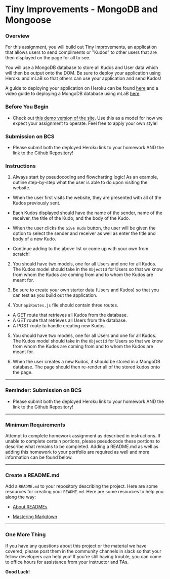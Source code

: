 # Tiny Improvements - MongoDB and Mongoose

### Overview

For this assignment, you will build out Tiny Improvements, an application that allows users to send compliments or "Kudos" to other users that are then displayed on the page for all to see. 

You will use a MongoDB database to store all Kudos and User data which will then be output onto the DOM. Be sure to deploy your application using Heroku and mLaB so that others can use your application and send Kudos! 

A guide to deploying your application on Heroku can be found [here](../HerokuGuide.md) and a video guide to deploying a MongoDB database using mLaB [here](https://youtu.be/xyWcHBsJbts).

### Before You Begin

* Check out [this demo version of the site](https://arcane-falls-88518.herokuapp.com/). Use this as a model for how we expect your assignment to operate. Feel free to apply your own style!

### Submission on BCS

* Please submit both the deployed Heroku link to your homework AND the link to the Github Repository!

### Instructions

1. Always start by pseudocoding and flowcharting logic! As an example, outline step-by-step what the user is able to do upon visiting the website. 

  * When the user first visits the website, they are presented with all of the Kudos previously sent.
  * Each Kudos displayed should have the name of the sender, name of the receiver, the title of the Kudo, and the body of the Kudo.
  * When the user clicks the `Give Kudo` button, the user will be given the option to select the sender and receiver as well as enter the title and body of a new Kudo.

* Continue adding to the above list or come up with your own from scratch!

2. You should have two models, one for all Users and one for all Kudos. The Kudos model should take in the `ObjectId` for Users so that we know from whom the Kudos are coming from and to whom the Kudos are meant for.

3. Be sure to create your own starter data (Users and Kudos) so that you can test as you build out the application.

4. Your `apiRoutes.js` file should contain three routes.

  * A GET route that retrieves all Kudos from the database.
  * A GET route that retrieves all Users from the database.
  * A POST route to handle creating new Kudos.

5. You should have two models, one for all Users and one for all Kudos. The Kudos model should take in the `ObjectId` for Users so that we know from whom the Kudos are coming from and to whom the Kudos are meant for.

6. When the user creates a new Kudos, it should be stored in a MongoDB database. The page should then re-render all of the stored kudos onto the page.

- - - 

### Reminder: Submission on BCS

* Please submit both the deployed Heroku link to your homework AND the link to the Github Repository!

- - -

### Minimum Requirements

Attempt to complete homework assignment as described in instructions. If unable to complete certain portions, please pseudocode these portions to describe what remains to be completed. Adding a README.md as well as adding this homework to your portfolio are required as well and more information can be found below.

- - -

### Create a README.md

Add a `README.md` to your repository describing the project. Here are some resources for creating your `README.md`. Here are some resources to help you along the way:

* [About READMEs](https://help.github.com/articles/about-readmes/)

* [Mastering Markdown](https://guides.github.com/features/mastering-markdown/)

- - -

### One More Thing

If you have any questions about this project or the material we have covered, please post them in the community channels in slack so that your fellow developers can help you! If you're still having trouble, you can come to office hours for assistance from your instructor and TAs.

**Good Luck!**